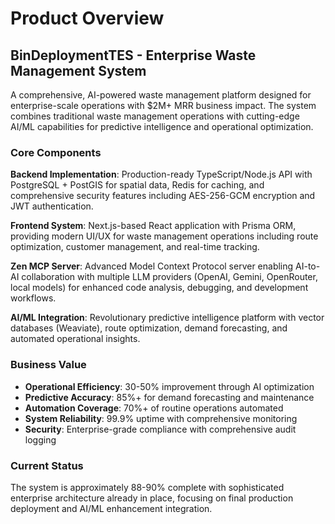 # Product Overview

## BinDeploymentTES - Enterprise Waste Management System

A comprehensive, AI-powered waste management platform designed for enterprise-scale operations with $2M+ MRR business impact. The system combines traditional waste management operations with cutting-edge AI/ML capabilities for predictive intelligence and operational optimization.

### Core Components

**Backend Implementation**: Production-ready TypeScript/Node.js API with PostgreSQL + PostGIS for spatial data, Redis for caching, and comprehensive security features including AES-256-GCM encryption and JWT authentication.

**Frontend System**: Next.js-based React application with Prisma ORM, providing modern UI/UX for waste management operations including route optimization, customer management, and real-time tracking.

**Zen MCP Server**: Advanced Model Context Protocol server enabling AI-to-AI collaboration with multiple LLM providers (OpenAI, Gemini, OpenRouter, local models) for enhanced code analysis, debugging, and development workflows.

**AI/ML Integration**: Revolutionary predictive intelligence platform with vector databases (Weaviate), route optimization, demand forecasting, and automated operational insights.

### Business Value

- **Operational Efficiency**: 30-50% improvement through AI optimization
- **Predictive Accuracy**: 85%+ for demand forecasting and maintenance  
- **Automation Coverage**: 70%+ of routine operations automated
- **System Reliability**: 99.9% uptime with comprehensive monitoring
- **Security**: Enterprise-grade compliance with comprehensive audit logging

### Current Status

The system is approximately 88-90% complete with sophisticated enterprise architecture already in place, focusing on final production deployment and AI/ML enhancement integration.